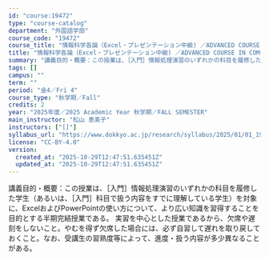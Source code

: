 ```yaml
---
id: "course:19472"
type: "course-catalog"
department: "外国語学部"
course_code: "19472"
course_title: "情報科学各論（Excel・プレゼンテーション中級) ／ADVANCED COURSE IN COMPUTER APPLICATIONS"
title: "情報科学各論（Excel・プレゼンテーション中級) ／ADVANCED COURSE IN COMPUTER APPLICATIONS"
summary: "講義目的・概要：この授業は、［入門］情報処理演習のいずれかの科目を履修した学生（あるいは、［入門］科目で扱う内容をすでに理解している学生）を対象に、ExcelおよびPowerPointの使い方について、より広い知識を習得することを目的とする…"
tags: []
campus: ""
term: ""
period: "金4／Fri 4"
course_type: "秋学期／Fall"
credits: 2
year: "2025年度／2025 Academic Year 秋学期／FALL SEMESTER"
main_instructor: "松山 恵美子"
instructors: ["[]"]
syllabus_url: "https://www.dokkyo.ac.jp/research/syllabus/2025/01/01_19472_ja_JP.html"
license: "CC-BY-4.0"
version:
  created_at: "2025-10-29T12:47:51.635451Z"
  updated_at: "2025-10-29T12:47:51.635451Z"
---
```

講義目的・概要：この授業は、［入門］情報処理演習のいずれかの科目を履修した学生（あるいは、［入門］科目で扱う内容をすでに理解している学生）を対象に、ExcelおよびPowerPointの使い方について、より広い知識を習得することを目的とする半期完結授業である。 実習を中心とした授業であるから、欠席や遅刻をしないこと。やむを得ず欠席した場合には、必ず自習して遅れを取り戻しておくこと。なお、受講生の習熟度等によって、進度・扱う内容が多少異なることがある。
